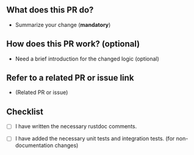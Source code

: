 <!--

Thank you for sending the PR! We appreciate you spending the time to work on these changes.

Please help us understand your motivation by explaining why you decided to make this change below.

Please make sure you always link a PR to a particular issue.

Happy contributing!

-->

## What does this PR do?
- Summarize your change (**mandatory**)

## How does this PR work? (optional)
- Need a brief introduction for the changed logic (optional)

## Refer to a related PR or issue link
- (Related PR or issue)

## Checklist

- [ ]  I have written the necessary rustdoc comments.
- [ ]  I have added the necessary unit tests and integration tests. (for non-documentation changes)

